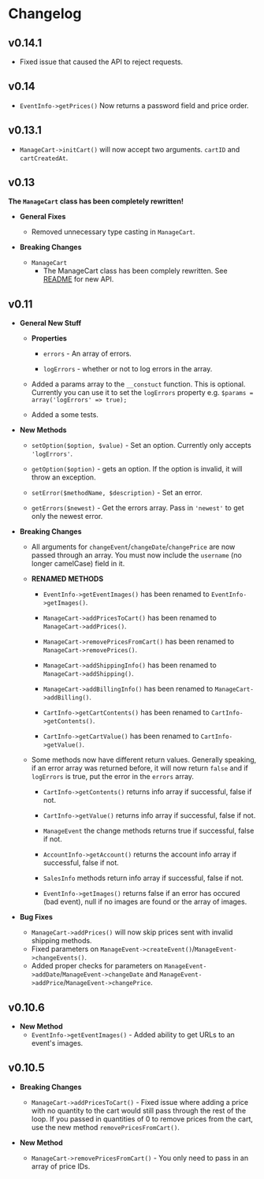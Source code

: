 # Changelog

## v0.14.1

* Fixed issue that caused the API to reject requests.

## v0.14

* `EventInfo->getPrices()` Now returns a password field and price order.

## v0.13.1

* `ManageCart->initCart()` will now accept two arguments. `cartID` and `cartCreatedAt`.

## v0.13

**The `ManageCart` class has been completely rewritten!**

* __General Fixes__
    * Removed unnecessary type casting in `ManageCart`.

* __Breaking Changes__
    * `ManageCart`
        * The ManageCart class has been complely rewritten. See [README](README.md#managecart) for new API.

## v0.11
* __General New Stuff__
    * **Properties**

        * `errors` - An array of errors.

        * `logErrors` - whether or not to log errors in the array.

    * Added a params array to the `__constuct` function. This is optional. Currently
    you can use it to set the `logErrors` property e.g. `$params = array('logErrors' => true);`

    * Added a some tests.

* __New Methods__
    * `setOption($option, $value)` - Set an option. Currently only accepts `'logErrors'`.

    * `getOption($option)` - gets an option. If the option is invalid, it will throw an exception.

    * `setError($methodName, $description)` - Set an error.

    * `getErrors($newest)` - Get the errors array. Pass in `'newest'` to get only
    the newest error.

* __Breaking Changes__
    * All arguments for `changeEvent`/`changeDate`/`changePrice` are now passed through
    an array. You must now include the `username` (no longer camelCase) field in it.

    * __RENAMED METHODS__
        * `EventInfo->getEventImages()` has been renamed to `EventInfo->getImages()`.

        * `ManageCart->addPricesToCart()` has been renamed to `ManageCart->addPrices()`.

        * `ManageCart->removePricesFromCart()` has been renamed to `ManageCart->removePrices()`.

        * `ManageCart->addShippingInfo()` has been renamed to `ManageCart->addShipping()`.

        * `ManageCart->addBillingInfo()` has been renamed to `ManageCart->addBilling()`.

        * `CartInfo->getCartContents()` has been renamed to `CartInfo->getContents()`.

        * `CartInfo->getCartValue()` has been renamed to `CartInfo->getValue()`.


    * Some methods now have different return values. Generally speaking, if an
    error array was returned before, it will now return `false` and if `logErrors`
    is true, put the error in the `errors` array.

        * `CartInfo->getContents()` returns info array if successful, false if not.

        * `CartInfo->getValue()` returns info array if successful, false if not.

        * `ManageEvent` the change methods returns true if successful, false if not.

        * `AccountInfo->getAccount()` returns the account info array if successful, false if not.

        * `SalesInfo` methods return info array if successful, false if not.

        * `EventInfo->getImages()` returns false if an error has occured (bad event),
        null if no images are found or the array of images.

* __Bug Fixes__
    * `ManageCart->addPrices()` will now skip prices sent with invalid shipping methods.
    * Fixed parameters on `ManageEvent->createEvent()`/`ManageEvent->changeEvents()`.
    * Added proper checks for parameters on `ManageEvent->addDate`/`ManageEvent->changeDate` and `ManageEvent->addPrice`/`ManageEvent->changePrice`.

## v0.10.6
* __New Method__
    * `EventInfo->getEventImages()` - Added ability to get URLs to an event's
    images.

## v0.10.5
* __Breaking Changes__
    * `ManageCart->addPricesToCart()` - Fixed issue where adding a
    price with no quantity to the cart would still pass through the
    rest of the loop. If you passed in quantities of 0 to remove prices
    from the cart, use the new method `removePricesFromCart()`.

* __New Method__
    * `ManageCart->removePricesFromCart()` - You only need to pass in
    an array of price IDs.
